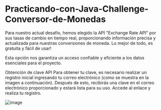 # Practicando-con-Java-Challenge-Conversor-de-Monedas
Para nuestro actual desafío, hemos elegido la API "Exchange Rate API" por sus tasas de cambio en tiempo real, proporcionando información precisa y actualizada para nuestras conversiones de moneda. Lo mejor de todo, es gratuita y fácil de usar!

Esta opción nos garantiza un acceso confiable y eficiente a los datos esenciales para el proyecto.

Obtención de clave API
Para obtener tu clave, es necesario realizar un registro inicial ingresando tu correo electrónico (como se muestra en la imagen a continuación). Después de esto, recibirás una clave en el correo electrónico proporcionado y estará lista para su uso. Accede al enlace y realiza tu registro.

![image](https://github.com/user-attachments/assets/892858ae-e5da-4e0f-8008-776845fea667)
